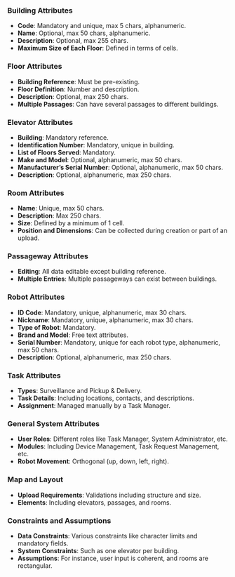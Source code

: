 ### Building Attributes ###

* **Code**: Mandatory and unique, max 5 chars, alphanumeric.
* **Name**: Optional, max 50 chars, alphanumeric.
* **Description**: Optional, max 255 chars.
* **Maximum Size of Each Floor**: Defined in terms of cells.

### Floor Attributes ###

* **Building Reference**: Must be pre-existing.
* **Floor Definition**: Number and description.
* **Description**: Optional, max 250 chars.
* **Multiple Passages**: Can have several passages to different buildings.

### Elevator Attributes ###

* **Building**: Mandatory reference.
* **Identification Number**: Mandatory, unique in building.
* **List of Floors Served**: Mandatory.
* **Make and Model**: Optional, alphanumeric, max 50 chars.
* **Manufacturer’s Serial Number**: Optional, alphanumeric, max 50 chars.
* **Description**: Optional, alphanumeric, max 250 chars.

### Room Attributes ###

* **Name**: Unique, max 50 chars.
* **Description**: Max 250 chars.
* **Size**: Defined by a minimum of 1 cell.
* **Position and Dimensions**: Can be collected during creation or part of an upload.

### Passageway Attributes ###

* **Editing**: All data editable except building reference.
* **Multiple Entries**: Multiple passageways can exist between buildings.

### Robot Attributes ###

* **ID Code**: Mandatory, unique, alphanumeric, max 30 chars.
* **Nickname**: Mandatory, unique, alphanumeric, max 30 chars.
* **Type of Robot**: Mandatory.
* **Brand and Model**: Free text attributes.
* **Serial Number**: Mandatory, unique for each robot type, alphanumeric, max 50 chars.
* **Description**: Optional, alphanumeric, max 250 chars.

### Task Attributes ###

* **Types**: Surveillance and Pickup & Delivery.
* **Task Details**: Including locations, contacts, and descriptions.
* **Assignment**: Managed manually by a Task Manager.

### General System Attributes ###

* **User Roles**: Different roles like Task Manager, System Administrator, etc.
* **Modules**: Including Device Management, Task Request Management, etc.
* **Robot Movement**: Orthogonal (up, down, left, right).

### Map and Layout ###

* **Upload Requirements**: Validations including structure and size.
* **Elements**: Including elevators, passages, and rooms.

### Constraints and Assumptions ###

* **Data Constraints**: Various constraints like character limits and mandatory fields.
* **System Constraints**: Such as one elevator per building.
* **Assumptions**: For instance, user input is coherent, and rooms are rectangular.